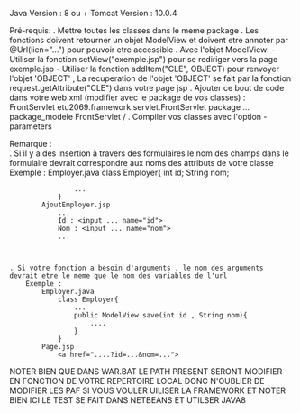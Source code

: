 Java Version : 8 ou +
Tomcat Version : 10.0.4

Pré-requis:
    . Mettre toutes les classes dans le meme package
    . Les fonctions doivent retourner un objet ModelView et doivent etre annoter par @Url(lien="...") pour pouvoir etre accessible
    . Avec l'objet ModelView:
        - Utiliser la fonction setView("exemple.jsp") pour se rediriger vers la page exemple.jsp
        - Utiliser la fonction addItem("CLE", OBJECT) pour renvoyer l'objet 'OBJECT' , La recuperation de l'objet 'OBJECT' se fait par la fonction request.getAttribute("CLE") dans votre page jsp
    . Ajouter ce bout de code dans votre web.xml (modifier <param-value> avec le package de vos classes) :
        <servlet>   
            <servlet-name>FrontServlet</servlet-name>
            <servlet-class>etu2069.framework.servlet.FrontServlet</servlet-class>
            <init-param>
            <param-name>package</param-name>
            <param-value> ... </param-value>
            <description>package_modele</description>
            </init-param>
        </servlet>
        <servlet-mapping>
            <servlet-name>FrontServlet</servlet-name>
            <url-pattern>/</url-pattern>
        </servlet-mapping>
    . Compiler vos classes avec l'option -parameters

Remarque :            
    . Si il y a des insertion à travers des formulaires le nom des champs dans le formulaire devrait correspondre aux noms des attributs de votre classe
        Exemple :
            Employer.java
                class Employer{
                    int id;
                    String nom;

                    ...
                }
            AjoutEmployer.jsp 
                ...
                Id : <input ... name="id">
		        Nom : <input ... name="nom">
                ...



    . Si votre fonction a besoin d'arguments , le nom des arguments devrait etre le meme que le nom des variables de l'url 
        Exemple :
            Employer.java
                class Employer{
                    ...
                    public ModelView save(int id , String nom){
                        ....
                    }
                }
            Page.jsp
                <a href="....?id=...&nom=...">

NOTER BIEN QUE DANS WAR.BAT LE PATH PRESENT SERONT MODIFIER EN FONCTION DE VOTRE REPERTOIRE LOCAL DONC N'OUBLIER DE MODIFIER LES PAF SI VOUS VOULER UILISER LA FRAMEWORK
ET NOTER BIEN ICI LE TEST SE FAIT DANS NETBEANS ET UTILSER JAVA8
